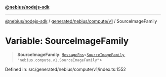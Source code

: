 [**@nebius/nodejs-sdk**](../../../../../README.md)

---

[@nebius/nodejs-sdk](../../../../../README.md) / [generated/nebius/compute/v1](../README.md) / SourceImageFamily

# Variable: SourceImageFamily

> **SourceImageFamily**: [`MessageFns`](../../../../../runtime/protos/core/interfaces/MessageFns.md)\<[`SourceImageFamily`](../interfaces/SourceImageFamily.md), `"nebius.compute.v1.SourceImageFamily"`\>

Defined in: src/generated/nebius/compute/v1/index.ts:1552
